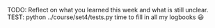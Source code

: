 TODO: Reflect on what you learned this week and what is still unclear.
TEST: python ../course/set4/tests.py
time to fill in all my logbooks 😃